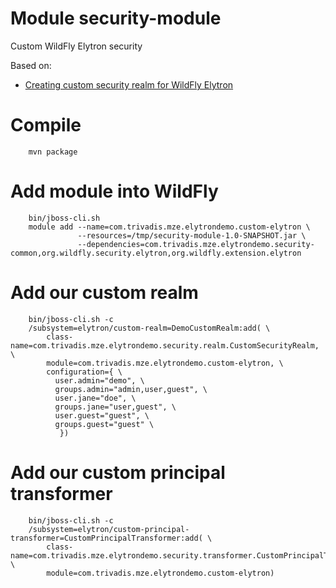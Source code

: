 Module security-module 
======================

Custom WildFly Elytron security

Based on:

 - [Creating custom security realm for WildFly Elytron](https://hkalina.github.io/2018/06/06/custom-realm/)
 

# Compile

        mvn package

# Add module into WildFly


        bin/jboss-cli.sh
        module add --name=com.trivadis.mze.elytrondemo.custom-elytron \
                   --resources=/tmp/security-module-1.0-SNAPSHOT.jar \
                   --dependencies=com.trivadis.mze.elytrondemo.security-common,org.wildfly.security.elytron,org.wildfly.extension.elytron


# Add our custom realm

        bin/jboss-cli.sh -c
        /subsystem=elytron/custom-realm=DemoCustomRealm:add( \
            class-name=com.trivadis.mze.elytrondemo.security.realm.CustomSecurityRealm, \
            module=com.trivadis.mze.elytrondemo.custom-elytron, \
            configuration={ \
              user.admin="demo", \
              groups.admin="admin,user,guest", \
              user.jane="doe", \
              groups.jane="user,guest", \
              user.guest="guest", \
              groups.guest="guest" \
               })

# Add our custom principal transformer

        bin/jboss-cli.sh -c
        /subsystem=elytron/custom-principal-transformer=CustomPrincipalTransformer:add( \
            class-name=com.trivadis.mze.elytrondemo.security.transformer.CustomPrincipalTransformer, \
            module=com.trivadis.mze.elytrondemo.custom-elytron)

